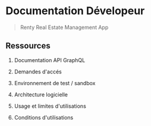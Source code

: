# Documentation Dévelopeur

> Renty Real Estate Management App

## Ressources

1. Documentation API GraphQL

2. Demandes d'accés

3. Environnement de test / sandbox

4. Architecture logicielle

5. Usage et limites d'utilisations

6. Conditions d'utilisations
